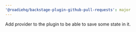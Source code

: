 ```yaml
---
'@roadiehq/backstage-plugin-github-pull-requests': major
---
```


Add provider to the plugin to be able to save some state in it.
